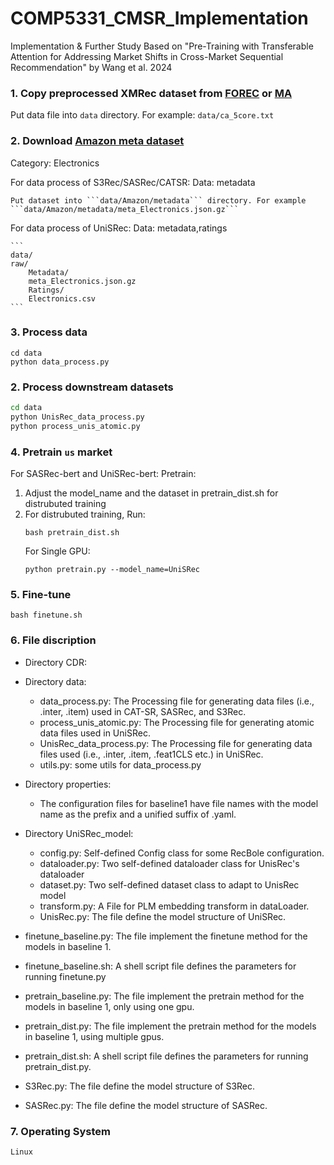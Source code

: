 # COMP5331_CMSR_Implementation
Implementation &amp; Further Study Based on "Pre-Training with Transferable Attention for Addressing Market Shifts in Cross-Market Sequential Recommendation" by Wang et al. 2024

### 1. Copy preprocessed XMRec dataset from [FOREC](https://github.com/hamedrab/FOREC/tree/main/DATA/proc_data) or [MA](https://github.com/samarthbhargav/efficient-xmrec/tree/main/DATA2/proc_data)
Put data file into ```data``` directory. For example: ```data/ca_5core.txt```

### 2. Download [Amazon meta dataset](https://nijianmo.github.io/amazon/index.html)
Category: Electronics

For data process of S3Rec/SASRec/CATSR:
    Data: metadata

    Put dataset into ```data/Amazon/metadata``` directory. For example ```data/Amazon/metadata/meta_Electronics.json.gz```
For data process of UniSRec:
    Data: metadata,ratings

    ```
    data/
    raw/
        Metadata/
        meta_Electronics.json.gz
        Ratings/
        Electronics.csv
    ```


### 3. Process data
```
cd data
python data_process.py
```

### 2. Process downstream datasets

```bash
cd data
python UnisRec_data_process.py
python process_unis_atomic.py
```

### 4. Pretrain ```us``` market

For SASRec-bert and UniSRec-bert:
Pretrain:
1. Adjust the model_name  and the dataset in pretrain_dist.sh for distrubuted training
2. For distrubuted training, Run:
    ```
    bash pretrain_dist.sh  
    ```
    For Single GPU:
    ```
    python pretrain.py --model_name=UniSRec
    ```

    

### 5. Fine-tune
```
bash finetune.sh
```
### 6. File discription
- Directory CDR:

- Directory data:  
    - data_process.py:
        The Processing file for generating data files (i.e., .inter, .item) used in CAT-SR, SASRec, and S3Rec.  
    - process_unis_atomic.py:
        The Processing file for generating atomic data files used  in UniSRec.  
    - UnisRec_data_process.py:
        The Processing file for generating data files used (i.e., .inter, .item, .feat1CLS etc.) in UniSRec.  
    - utils.py: 
        some utils for data_process.py  

- Directory properties:  
    - The configuration files for baseline1 have file names with the model name as the prefix and a unified suffix of .yaml.  


- Directory UniSRec_model:
    - config.py:
        Self-defined Config class for some RecBole configuration.
    - dataloader.py:
        Two self-defined dataloader class for UnisRec's dataloader
    - dataset.py:
        Two self-defined dataset class to adapt to UnisRec model
    - transform.py:
        A File for PLM embedding transform in dataLoader.
    - UnisRec.py:
        The file define the model structure of UniSRec.


- finetune_baseline.py:
    The file implement the finetune method for the models in baseline 1.
- finetune_baseline.sh:
    A shell script file defines the parameters for running finetune.py

- pretrain_baseline.py:
    The file implement the pretrain method for the models in baseline 1, only using one gpu.  
- pretrain_dist.py:
    The file implement the pretrain method for the models in baseline 1, using multiple gpus.  
- pretrain_dist.sh:
    A shell script file defines the parameters for running pretrain_dist.py.  
- S3Rec.py:
    The file define the model structure of S3Rec.
- SASRec.py:
    The file define the model structure of SASRec.

### 7. Operating System
    Linux




